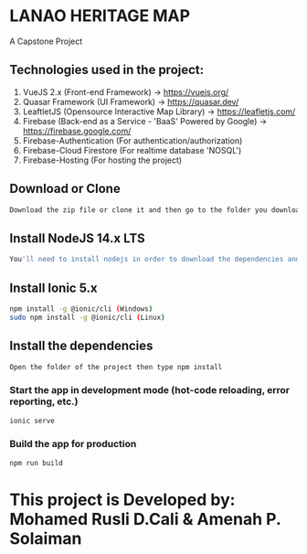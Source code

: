 # LANAO HERITAGE MAP
A Capstone Project

## Technologies used in the project:
1. VueJS 2.x (Front-end Framework) -> https://vuejs.org/
2. Quasar Framework (UI Framework) -> https://quasar.dev/
3. LeaftletJS (Opensource Interactive Map Library) -> https://leafletjs.com/
4. Firebase (Back-end as a Service - 'BaaS' Powered by Google) -> https://firebase.google.com/
  1. Firebase-Authentication (For authentication/authorization)
  2. Firebase-Cloud Firestore (For realtime database 'NOSQL') 
  3. Firebase-Hosting (For hosting the project)

## Download or Clone
```bash
Download the zip file or clone it and then go to the folder you downloaded the project or cloned it.
```

## Install NodeJS 14.x LTS
```bash
You'll need to install nodejs in order to download the dependencies and plugins you need. here's the link ==> https://nodejs.org/en/
```

## Install Ionic 5.x
```bash
npm install -g @ionic/cli (Windows)
sudo npm install -g @ionic/cli (Linux)
```

## Install the dependencies
```bash
Open the folder of the project then type npm install
```

### Start the app in development mode (hot-code reloading, error reporting, etc.)
```bash
ionic serve
```

### Build the app for production
```bash
npm run build
```

# This project is Developed by: Mohamed Rusli D.Cali & Amenah P. Solaiman
